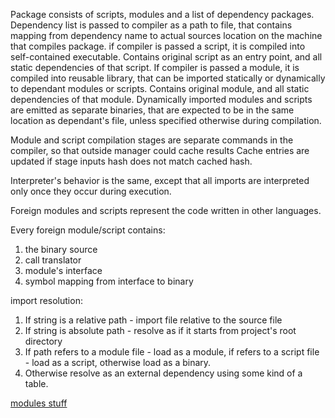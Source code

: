 Package consists of scripts, modules and a list of dependency packages.
Dependency list is passed to compiler as a path to file, that contains mapping from dependency name to actual sources location on the machine that compiles package. 
if compiler is passed a script, it is compiled into self-contained executable. Contains original script as an entry point, and all static dependencies of that script.
If compiler is passed a module, it is compiled into reusable library, that can be imported statically or dynamically to dependant modules or scripts. Contains original module, and all static dependencies of that module.
Dynamically imported modules and scripts are emitted as separate binaries, that are expected to be in the same location as dependant's file, unless specified otherwise during compilation.

Module and script compilation stages are separate commands in the compiler, so that outside manager could cache results
Cache entries are updated if stage inputs hash does not match cached hash.

Interpreter's behavior is the same, except that all imports are interpreted only once they occur during execution.

Foreign modules and scripts represent the code written in other languages.

Every foreign module/script contains:
1. the binary source
2. call translator
3. module's interface
4. symbol mapping from interface to binary

import resolution:
1. If string is a relative path - import file relative to the source file
2. If string is absolute path - resolve as if it starts from project's root directory
3. If path refers to a module file - load as a module, if refers to a script file - load as a script, otherwise load as a binary.
4. Otherwise resolve as an external dependency using some kind of a table.

[modules stuff](https://thunderseethe.dev/posts/whats-in-a-module/)